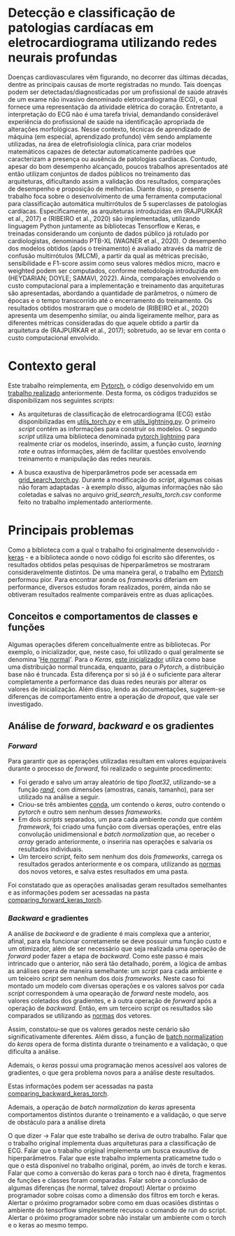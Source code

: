 # Detecção e classificação de patologias cardíacas em eletrocardiograma utilizando redes neurais profundas


Doenças cardiovasculares vêm figurando, no decorrer das últimas décadas, dentre as principais causas de morte registradas no mundo. Tais doenças podem ser detectadas/diagnosticadas por um profissional de saúde através de um exame não invasivo denominado eletrocardiograma (ECG), o qual fornece uma representação da atividade elétrica do coração. Entretanto, a interpretação do ECG não é uma tarefa trivial, demandando considerável experiência do profissional de saúde na identificação apropriada de alterações morfológicas. Nesse contexto, técnicas de aprendizado de máquina (em especial, aprendizado profundo) vêm sendo amplamente utilizadas, na área de eletrofisiologia clínica, para criar modelos matemáticos capazes de detectar automaticamente padrões que caracterizam a presença ou ausência de patologias cardíacas. Contudo, apesar do bom desempenho alcançado, poucos trabalhos apresentados até então utilizam conjuntos de dados públicos no treinamento das arquiteturas, dificultando assim a validação dos resultados, comparações de desempenho e proposição de melhorias. Diante disso, o presente trabalho foca sobre o desenvolvimento de uma ferramenta computacional para classificação automática multirrótulos de 5 superclasses de patologias cardíacas. Especificamente, as arquiteturas introduzidas em (RAJPURKAR et al., 2017) e (RIBEIRO et al., 2020) são implementadas, utilizando linguagem Python juntamente as bibliotecas Tensorflow e Keras, e treinadas considerando um conjunto de dados público já rotulado por cardiologistas, denominado PTB-XL (WAGNER et al., 2020). O desempenho dos modelos obtidos (após o treinamento) é avaliado através da matriz de confusão multirrótulos (MLCM), a partir da qual as métricas precisão, sensibilidade e F1-score assim como seus valores médios micro, macro e weighted podem ser computados, conforme metodologia introduzida em (HEYDARIAN; DOYLE; SAMAVI, 2022). Ainda, comparações envolvendo o custo computacional para a implementação e treinamento das arquiteturas são apresentadas, abordando a quantidade de parâmetros, o número de épocas e o tempo transcorrido até o encerramento do treinamento. Os resultados obtidos mostraram que o modelo de (RIBEIRO et al., 2020) apresenta um desempenho similar, ou ainda ligeiramente melhor, para as diferentes métricas consideradas do que aquele obtido a partir da arquitetura de (RAJPURKAR et al., 2017); sobretudo, ao se levar em conta o custo computacional envolvido.

# Contexto geral


Este trabalho reimplementa, em [Pytorch](https://pytorch.org), o código desenvolvido em um [trabalho realizado](https://github.com/lablapse/ecg_signal_processing.git) anteriormente. Desta forma, os códigos traduzidos se disponibilizam nos seguintes *scripts*:

- As arquiteturas de classificação de eletrocardiograma (ECG) estão disponibilizadas em [utils_torch.py](utils_torch.py) e em [utils_lightning.py](utils_lightning.py). O primeiro *script* contém as informações para construir os modelos. O segundo *script* utiliza uma biblioteca denominada [pytorch lightning](utils_lightning.py) para realmente criar os modelos, inserindo, assim, a função custo, *learning rate* e outras informações, além de facilitar questões envolvendo treinamento e manipulação das redes neurais.

- A busca exaustiva de hiperparâmetros pode ser acessada em [grid_search_torch.py](grid_search_torch.py). Durante a modificação do _script_, algumas coisas não foram adaptadas - à exemplo disso, algumas informações não são coletadas e salvas no arquivo _grid_search_results_torch.csv_ conforme feito no trabalho implementado anteriormente.


# Principais problemas

Como a biblioteca com a qual o trabalho foi originalmente desenvolvido - [keras](https://www.tensorflow.org/guide/keras?hl=pt-br) - e a biblioteca aonde o novo código foi escrito são diferentes, os resultados obtidos pelas pesquisas de hiperparâmetros se mostraram consideravelmente distintos. De uma maneira geral, o trabalho em [Pytorch](https://pytorch.org) performou pior. Para encontrar aonde os _frameworks_ diferiam em performance, diversos estudos foram realizados, porém, ainda não se obtiveram resultados realmente comparáveis entre as duas aplicações.

## Conceitos e comportamentos de classes e funções

Algumas operações diferem conceitualmente entre as bibliotecas. Por exemplo, o inicializador, que, neste caso, foi utilizado o qual geralmente se denomina '[He normal](https://arxiv.org/abs/1502.01852)'. Para o _Keras_, [este inicializador](https://keras.io/api/layers/initializers/) utiliza como base uma distribuição normal truncada, enquanto, para o _Pytorch_, a distribuição base não é truncada. Esta diferença por si só já é o suficiente para alterar completamente a performance das duas redes neurais por alterar os valores de inicialização. Além disso, lendo as documentações, sugerem-se diferenças de comportamento entre a operação de _dropout_, que vale ser investigado. 

## Análise de _forward_, _backward_ e os gradientes

### _Forward_

Para garantir que as operações utilizadas resultam em valores equiparáveis durante o processo de _forward_, foi realizado o seguinte procedimento:

- Foi gerado e salvo um array aleatório de tipo _float32_, utilizando-se a função [_rand_](https://numpy.org/doc/stable/reference/random/generated/numpy.random.rand.html), com dimensões (amostras, canais, tamanho), para ser utilizado na análise a seguir. 
- Criou-se três ambientes [conda](https://www.anaconda.com/download), um contendo o _keras_, outro contendo o _pytorch_ e outro sem nenhum desses _frameworks_.
- Em dois _scripts_ separados, um para cada ambiente _conda_ que contém _framework_, foi criado uma função com diversas operações, entre elas convolução unidimensional e _batch normalization_ que, ao receber o _array_ gerado anteriormente, o inseriria nas operações e salvaria os resultados individuais.
- Um terceiro _script_, feito sem nenhum dos dois _frameworks_, carrega os resultados gerados anteriormente e os compara, utilizando as [normas](https://numpy.org/doc/stable/reference/generated/numpy.linalg.norm.html) dos novos vetores, e salva estes resultados em uma pasta.

Foi constatado que as operações analisadas geram resultados semelhantes e as informações podem ser acessadas na pasta [comparing_forward_keras_torch](comparing_forward_keras_torch).

### _Backward_ e gradientes

A análise de _backward_ e de gradiente é mais complexa que a anterior, afinal, para ela funcionar corretamente se deve possuir uma função custo e um otimizador, além de ser necessário que seja realizada uma operação de _forward_ poder fazer a etapa de _backward_. Como este passo é mais intrincado que o anterior, não será tão detalhado, porém, a lógica de ambas as análises opera de maneira semelhante: um _script_ para cada ambiente e um teiceiro _script_ sem nenhum dos dois _frameworks_. Neste caso foi montado um modelo com diversas operações e os valores salvos por cada _script_ correspondem à uma opearação de _forward_ neste modelo, aos valores coletados dos gradientes, e à outra operação de _forward_ após a operação de _backward_. Então, em um terceiro _script_ os resultados são comparados se utilizando as [normas](https://numpy.org/doc/stable/reference/generated/numpy.linalg.norm.html) dos vetores.

Assim, constatou-se que os valores gerados neste cenário são significativamente diferentes. Além disso, a função de [batch normalization](https://keras.io/api/layers/normalization_layers/batch_normalization/) do _keras_ opera de forma distinta durante o treinamento e a validação, o que dificulta a análise. 

Ademais, o _keras_ possui uma programação menos acessível aos valores de gradientes, o que gera problema novos para a análise deste resultados.

Estas informações podem ser acessadas na pasta [comparing_backward_keras_torch](comparing_backward_keras_torch).



Ademais, a operação de _batch normalization_ do _keras_ apresenta comportamentos distintos durante o treinamento e a validação, o que serve de obstáculo para a análise direta 

O que dizer -> Falar que este trabalho se deriva de outro trabalho.
               Falar que o trabalho original implementa duas arquiteturas para a classificação de ECG.
               Falar que o trabalho original implementa um busca exaustiva de hiperparâmetros.
               Falar que este trabalho implementa praticametne tudo o que o está disponível no trabalho original, porém, ao invés de torch e keras.
               Falar que como a conversão do keras para o torch nao é direta, fragmentos de funções e classes foram comparadas.
               Falar sobre a conclusão de algumas diferenças (he normal, talvez dropout)
               Alertar o próximo programador sobre coisas como a dimensão dos filtros em torch e keras.
               Alertar o próximo programador sobre como em duas ocasiões distintas o ambiente do tensorflow simplesmente recusou o comando de run do script.
               Alertar o próximo programador sobre não instalar um ambiente com o torch e o keras ao mesmo tempo.
